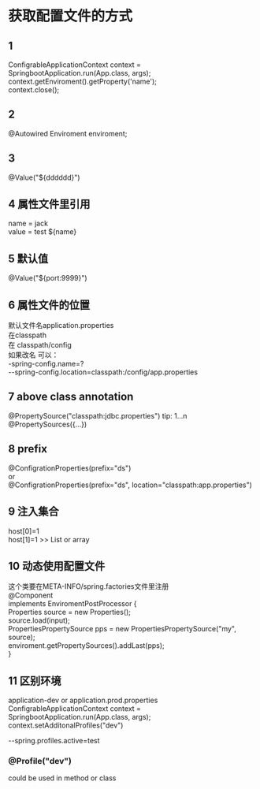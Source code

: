 # 获取配置文件的方式
## 1
ConfigrableApplicationContext context = SpringbootApplication.run(App.class, args);  
context.getEnviroment().getProperty('name');  
context.close();


## 2

@Autowired
Enviroment enviroment;


## 3
@Value("${dddddd}")

## 4 属性文件里引用
name = jack  
value = test ${name}  

## 5 默认值
@Value("${port:9999}")


## 6 属性文件的位置  
默认文件名application.properties  
在classpath   
在 classpath/config  
如果改名  可以：    
-spring-config.name=?  
--spring-config.location=classpath:/config/app.properties  

## 7  above class annotation
@PropertySource("classpath:jdbc.properties")  tip: 1...n  
@PropertySources({...})  


## 8  prefix
@ConfigrationProperties(prefix="ds")  
or  
@ConfigrationProperties(prefix="ds", location="classpath:app.properties")  

## 9  注入集合
host[0]=1  
host[1]=1  >> List or array  

## 10 动态使用配置文件
这个类要在META-INFO/spring.factories文件里注册  
@Component  
implements EnviromentPostProcessor {  
  Properties source = new Properties();  
  source.load(input);  
  PropertiesPropertySource pps = new PropertiesPropertySource("my", source);  
  enviroment.getPropertySources().addLast(pps);  
}

##  11 区别环境
application-dev or application.prod.properties  
ConfigrableApplicationContext context = SpringbootApplication.run(App.class, args);   
context.setAdditonalProfiles("dev")     

--spring.profiles.active=test    

### @Profile("dev")
could be used in method or class



